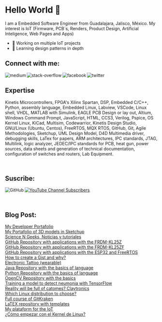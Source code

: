 # Hello World 👋
I am a Embedded Software Engineer from Guadalajara, Jalisco, México. My interest is IoT (Firmware, PCB´s, Renders, Product Design, Artificial Inteligence, Web Pages and Apps)
- 🔭 Working on multiple IoT projects
- 🌱 Learning design patterns in depth

## Connect with me: 

[<img align="left" alt="medium" src="https://img.shields.io/badge/medium-%2312100E.svg?&style=for-the-badge&logo=medium&logoColor=white" />](https://medium.com/@horacio.gonzalez.rivas)

[<img align="left" alt="stack-overflow" src="https://img.shields.io/badge/stack%20overflow-FE7A16?logo=stack-overflow&logoColor=white&style=for-the-badge" />](https://es.stackoverflow.com/users/236368/horacio-gonz%c3%a1lez-rivas)

[<img align="left" alt="facebook" src="https://img.shields.io/badge/facebook-%231877F2.svg?&style=for-the-badge&logo=facebook&logoColor=white" />](https://www.facebook.com/yeors/)

[<img align="left" alt="twitter" src="https://img.shields.io/badge/twitter-%231DA1F2.svg?&style=for-the-badge&logo=twitter&logoColor=white" />](https://twitter.com/JorgeHoracioG10)

<br>

## Expertise
Kinetis Microcontrollers, FPGA's Xilinx Spartan, DSP, Embedded C/C++, Python, assembly language, Embedded Linux, Labview, VSCode, Linux shell, VHDL, MATLAB with Simulink, EAGLE PCB Design or lay out, Altium, Windows Command Prompt, JavaScript, HTML, CCS3, Verilog, Pspice, OS Kernel Linux, KiCad, Multisim, Codewarrior, Kinetis Design Studio, GNU/Linux (Ubuntu, Centos), FreeRTOS, MQX RTOS, GitHub, Git, Agile Methodologies, Sketchup, UML Design Model, D4D Multimedia driver, debugging skills, LaTex for papers, ARM architectures, IPC standards, JTAG, Multilink, logic analyzer, JEDEC/IPC standards for PCB, heat gun, power sources, data sheets and generation of technical documentation, configuration of switches and routers, Lab Equipment. 

<br>

## Suscribe:

[<img align="left" alt="GitHub" src="https://img.shields.io/github/followers/yeors?style=social" />](https://github.com/yeors)

[<img alt="YouTube Channel Subscribers" src="https://img.shields.io/youtube/channel/subscribers/UCwRBvWQq92awxH1XxM6BXEg?style=social"/>](https://www.youtube.com/channel/UCwRBvWQq92awxH1XxM6BXEg)

<br>

## Blog Post:

<!-- BLOG-POST-LIST:START -->
 
<!-- BLOG-POST-LIST:END -->

<A HREF="https://www.jorgehglez.com/"> My Developer Portafolio </A> <br>
<A HREF="https://3dwarehouse.sketchup.com/user/8849134d-d86b-417a-a8a9-a8b1b9b911d2/Jorge-Horacio-G"> My Portafolio of 3D models in Sketchup</A> <br>
<A HREF="https://www.sciencengeeks.com"> Science N Geeks, Noticias y tutoriales </A> <br>
<A HREF="https://www.jorgehglez.com/projects/electronics/github-repository-with-applications-for-the-kl25z-development-board"> GitHub Repository with applications with the FRDM-KL25Z </A> <br>
<A HREF="https://www.jorgehglez.com/projects/electronics/github-repository-with-applications-for-the-kl25z-development-board"> GitHub Repository with applications with the FRDM-KL25ZF </A> <br>
<A HREF="https://www.jorgehglez.com/projects/electronics/github-repository-with-applications-for-the-esp32-development-board"> GitHub Repository with applications with the ESP32 and FreeRTOS </A> <br>
<A HREF="https://www.jorgehglez.com/blog/howtocreateagistandwhy"> How to create a Gist and why? </A> <br>
<A HREF="https://www.jorgehglez.com/blog/electronictattool"> Electronic Tattoo (wearable) </A> <br>
<A HREF="https://www.jorgehglez.com/blog/javarepository"> Java Repository with the basics of language </A> <br>
<A HREF="https://www.jorgehglez.com/blog/pythonrepository"> Python Repository with the basics of language </A> <br>
<A HREF="https://www.jorgehglez.com/blog/opencv"> OpenCV Repository with the basics </A> <br>
<A HREF="https://www.jorgehglez.com/blog/pneumonia"> Training a model to detect neumonia with TensorFlow </A> <br>
<A HREF="https://www.jorgehglez.com/blog/claytronics"> Reality will be full of catomes? Claytronics </A> <br>
<A HREF="https://www.jorgehglez.com/blog/linuxdistribution"> Which Linux distribution to choose? </A> <br>
<A HREF="https://www.jorgehglez.com/blog/gitkraken"> Full course of GitKraken </A> <br>
<A HREF="https://www.jorgehglez.com/blog/latex"> LaTEX repository with templates </A> <br>
<A HREF="https://www.jorgehglez.com/projects/electronics/web-monitoring-for-devices-iot"> My plataform for the IoT </A> <br>
<A HREF="otra_pagina.html"> ¿Cómo empezar con el Kernel de Linux? </A> <br>
